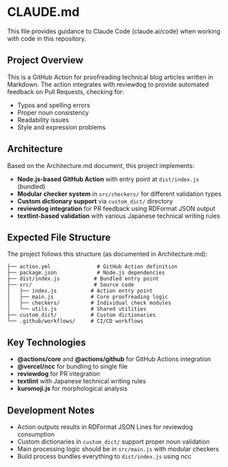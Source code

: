 # CLAUDE.md

This file provides guidance to Claude Code (claude.ai/code) when working with code in this repository.

## Project Overview

This is a GitHub Action for proofreading technical blog articles written in Markdown. The action integrates with reviewdog to provide automated feedback on Pull Requests, checking for:

- Typos and spelling errors
- Proper noun consistency 
- Readability issues
- Style and expression problems

## Architecture

Based on the Architecture.md document, this project implements:

- **Node.js-based GitHub Action** with entry point at `dist/index.js` (bundled)
- **Modular checker system** in `src/checkers/` for different validation types
- **Custom dictionary support** via `custom_dict/` directory
- **reviewdog integration** for PR feedback using RDFormat JSON output
- **textlint-based validation** with various Japanese technical writing rules

## Expected File Structure

The project follows this structure (as documented in Architecture.md):
```
├── action.yml               # GitHub Action definition
├── package.json             # Node.js dependencies  
├── dist/index.js           # Bundled entry point
├── src/                    # Source code
│   ├── index.js           # Action entry point
│   ├── main.js            # Core proofreading logic
│   ├── checkers/          # Individual check modules
│   └── utils.js           # Shared utilities
├── custom_dict/           # Custom dictionaries
└── .github/workflows/     # CI/CD workflows
```

## Key Technologies

- **@actions/core** and **@actions/github** for GitHub Actions integration
- **@vercel/ncc** for bundling to single file
- **reviewdog** for PR integration
- **textlint** with Japanese technical writing rules
- **kuromoji.js** for morphological analysis

## Development Notes

- Action outputs results in RDFormat JSON Lines for reviewdog consumption
- Custom dictionaries in `custom_dict/` support proper noun validation
- Main processing logic should be in `src/main.js` with modular checkers
- Build process bundles everything to `dist/index.js` using ncc